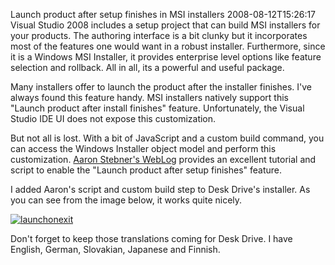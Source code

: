 Launch product after setup finishes in MSI installers
2008-08-12T15:26:17
Visual Studio 2008 includes a setup project that can build MSI installers for your products. The authoring interface is a bit clunky but it incorporates most of the features one would want in a robust installer. Furthermore, since it is a Windows MSI Installer, it provides enterprise level options like feature selection and rollback. All in all, its a powerful and useful package.

Many installers offer to launch the product after the installer finishes. I've always found this feature handy. MSI installers natively support this "Launch product after install finishes" feature. Unfortunately, the Visual Studio IDE UI does not expose this customization.

But not all is lost. With a bit of JavaScript and a custom build command, you can access the Windows Installer object model and perform this customization. [Aaron Stebner's WebLog](http://blogs.msdn.com/astebner/archive/2006/08/12/696833.aspx) provides an excellent tutorial and script to enable the "Launch product after setup finishes" feature.

I added Aaron's script and custom build step to Desk Drive's installer. As you can see from the image below, it works quite nicely.

[![launchonexit](http://mike-ward.net/content/images/blog/LaunchproductaftersetupfinishesinMSIinst_A0BF/launchonexit_thumb.png)](http://mike-ward.net/content/images/blog/LaunchproductaftersetupfinishesinMSIinst_A0BF/launchonexit.png)

Don't forget to keep those translations coming for Desk Drive. I have English, German, Slovakian, Japanese and Finnish.
